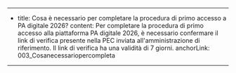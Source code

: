 ---
  - title: Cosa è necessario per completare la procedura di primo accesso a PA digitale 2026?
    content: Per completare la procedura di primo accesso alla piattaforma PA digitale 2026, è necessario confermare il link di verifica presente nella PEC inviata all'amministrazione di riferimento. Il link di verifica ha una validità di 7 giorni.
    anchorLink: 003_Cosanecessariopercompleta
---